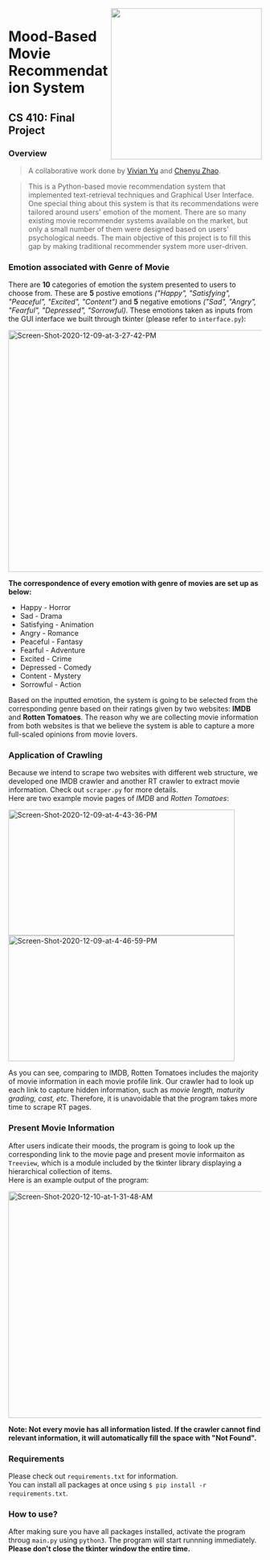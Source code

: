 <img src="https://lionbridge.ai/wp-content/uploads/2020/09/2020-09-17_movie-recommendation-system.jpg" width="300" align="right" />

# Mood-Based Movie Recommendation System
## CS 410: Final Project 

### Overview
> A collaborative work done by [Vivian Yu](https://github.com/vilavivida) and [Chenyu Zhao](https://github.com/chenyuzhao98). 

> This is a Python-based movie recommendation system that implemented text-retrieval techniques and Graphical User Interface. One special thing about this system is that its recommendations were tailored around users' emotion of the moment. There are so many existing movie recommender systems available on the market, but only a small number of them were designed based on users' psychological needs. The main objective of this project is to fill this gap by making traditional recommender system more user-driven. <br>

### Emotion associated with Genre of Movie

There are **10** categories of emotion the system presented to users to choose from. These are **5** postive emotions *("Happy", "Satisfying", "Peaceful", "Excited", "Content")* and **5** negative emotions *("Sad", "Angry", "Fearful", "Depressed", "Sorrowful)*. These emotions taken as inputs from the GUI interface we built through tkinter (please refer to `interface.py`): 

<a href='https://postimg.cc/ns710phP' target='_blank'><img src='https://i.postimg.cc/s2H0f2ds/Screen-Shot-2020-12-09-at-3-27-42-PM.png' width="640" height="480" border='0' alt='Screen-Shot-2020-12-09-at-3-27-42-PM'/></a>

**The correspondence of every emotion with genre of movies are set up as below: <br/>**
 - Happy - Horror <br/>
 - Sad - Drama <br/>
 - Satisfying - Animation <br/>
 - Angry - Romance <br/>
 - Peaceful - Fantasy <br/>
 - Fearful - Adventure <br/>
 - Excited - Crime <br/>
 - Depressed - Comedy <br/>
 - Content - Mystery <br/>
 - Sorrowful - Action <br/>
 
Based on the inputted emotion, the system is going to be selected from the corresponding genre based on their ratings given by two websites: **IMDB** and **Rotten Tomatoes**. The reason why we are collecting movie information from both websites is that we believe the system is able to capture a more full-scaled opinions from movie lovers. 

### Application of Crawling

Because we intend to scrape two websites with different web structure, we developed one IMDB crawler and another RT crawler to extract movie information. Check out `scraper.py` for more details.<br/>
Here are two example movie pages of *IMDB* and *Rotten Tomatoes*: <br/>

<p float="left">
  <a href='https://postimages.org/' target='_blank'><img src='https://i.postimg.cc/XqhmY7TT/Screen-Shot-2020-12-09-at-4-43-36-PM.png' width="450" height="250" border='0' alt='Screen-Shot-2020-12-09-at-4-43-36-PM'/></a>
  <a href='https://postimg.cc/D461Jzyt' target='_blank'><img src='https://i.postimg.cc/Z0tHQBkK/Screen-Shot-2020-12-09-at-4-46-59-PM.png' width="450" height="250"  border='0' alt='Screen-Shot-2020-12-09-at-4-46-59-PM'/></a> 
</p>

As you can see, comparing to IMDB, Rotten Tomatoes includes the majority of movie information in each movie profile link. Our crawler had to look up each link to capture hidden information, such as *movie length, maturity grading, cast, etc*. Therefore, it is unavoidable that the program takes more time to scrape RT pages.

### Present Movie Information

After users indicate their moods, the program is going to look up the corresponding link to the movie page and present movie informaiton as `Treeview`, which is a module included by the tkinter library displaying a hierarchical collection of items.<br/>
Here is an example output of the program: <br/>

<a href='https://postimg.cc/14PRxmrS' target='_blank'><img src='https://i.postimg.cc/6648vT78/Screen-Shot-2020-12-10-at-1-31-48-AM.png' border='0' width="590" height="450" alt='Screen-Shot-2020-12-10-at-1-31-48-AM'/></a>

**Note: Not every movie has all information listed. If the crawler cannot find relevant information, it will automatically fill the space with "Not Found".**

### Requirements
Please check out `requirements.txt` for information.<br/>
You can install all packages at once using `$ pip install -r requirements.txt`.

### How to use?
After making sure you have all packages installed, activate the program throug `main.py` using `python3`. 
The program will start runnning immediately.
**Please don't close the tkinter window the entire time.**



